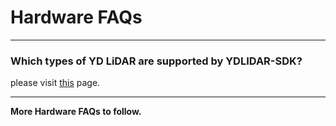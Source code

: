 # Hardware FAQs

---
### Which types of YD LiDAR are supported by YDLIDAR-SDK?
please visit [this](https://github.com/YDLIDAR/YDLidar-SDK/blob/master/doc/Dataset.md) page.

---
**More Hardware FAQs to follow.**
